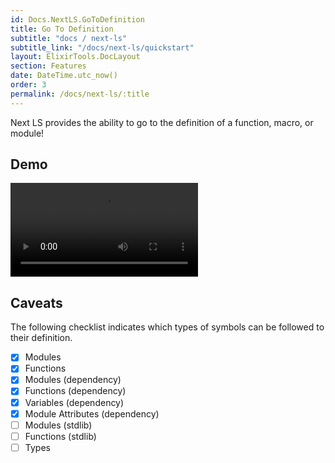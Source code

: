 ```yaml
---
id: Docs.NextLS.GoToDefinition
title: Go To Definition
subtitle: "docs / next-ls"
subtitle_link: "/docs/next-ls/quickstart"
layout: ElixirTools.DocLayout
section: Features
date: DateTime.utc_now()
order: 3
permalink: /docs/next-ls/:title
---
```


Next LS provides the ability to go to the definition of a function, macro, or module!

## Demo

<video src="https://f005.backblazeb2.com/file/elixir-tools/next-ls-goto-definition.mp4" controls></video>

## Caveats

The following checklist indicates which types of symbols can be followed to their definition.

- [x] Modules
- [x] Functions
- [x] Modules (dependency)
- [x] Functions (dependency)
- [x] Variables (dependency)
- [x] Module Attributes (dependency)
- [ ] Modules (stdlib)
- [ ] Functions (stdlib)
- [ ] Types
